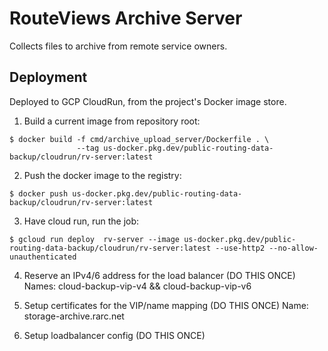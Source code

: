 # RouteViews Archive Server

Collects files to archive from remote service owners.

## Deployment

Deployed to GCP CloudRun, from the project's Docker image store.

1. Build a current image from repository root:
  ```shell
  $ docker build -f cmd/archive_upload_server/Dockerfile . \
                 --tag us-docker.pkg.dev/public-routing-data-backup/cloudrun/rv-server:latest
  ```

2. Push the docker image to the registry:
  ```shell
  $ docker push us-docker.pkg.dev/public-routing-data-backup/cloudrun/rv-server:latest
  ```

3. Have cloud run, run the job:
  ```shell
  $ gcloud run deploy  rv-server --image us-docker.pkg.dev/public-routing-data-backup/cloudrun/rv-server:latest --use-http2 --no-allow-unauthenticated
  ```

4. Reserve an IPv4/6 address for the load balancer (DO THIS ONCE)
   Names: cloud-backup-vip-v4 && cloud-backup-vip-v6

5. Setup certificates for the VIP/name mapping (DO THIS ONCE)
   Name: storage-archive.rarc.net

6. Setup loadbalancer config (DO THIS ONCE)
